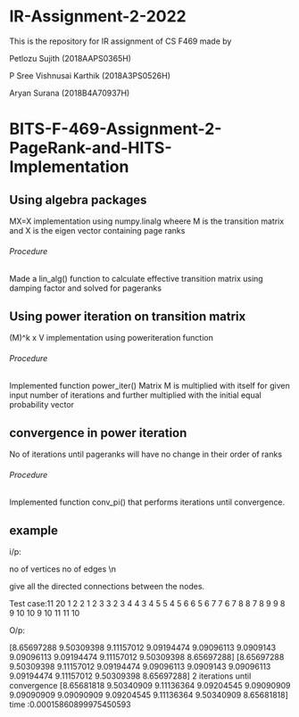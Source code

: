 # IR-Assignment-2-2022
This is the repository for IR assignment of CS F469 made by

Petlozu Sujith (2018AAPS0365H)

P Sree Vishnusai Karthik (2018A3PS0526H)

Aryan Surana (2018B4A70937H)	

# BITS-F-469-Assignment-2-PageRank-and-HITS-Implementation

## Using algebra packages
MX=X implementation using numpy.linalg wheere M is the transition matrix and X is the eigen vector containing page ranks
###### Procedure
Made a lin_alg() function to calculate effective transition matrix using damping factor and solved for pageranks

## Using power iteration on transition matrix
(M)^k x V implementation using poweriteration function
###### Procedure
Implemented function power_iter() Matrix M is multiplied with itself for given input number of iterations and further multiplied with the initial equal probability vector

## convergence in power iteration
No of iterations until pageranks will have no change in their order of ranks
###### Procedure
Implemented function conv_pi() that performs iterations until convergence.

## example
i/p:

no of vertices <space> no of edges \n

give all the directed connections between the nodes.
  
Test case:11 20
1 2
2 1
2 3
3 2
3 4
4 3
4 5
5 4
5 6
6 5
6 7
7 6
7 8
8 7
8 9
9 8
9 10
10 9
10 11
11 10

O/p:
  
[8.65697288 9.50309398 9.11157012 9.09194474 9.09096113 9.0909143
 9.09096113 9.09194474 9.11157012 9.50309398 8.65697288]
[8.65697288 9.50309398 9.11157012 9.09194474 9.09096113 9.0909143
 9.09096113 9.09194474 9.11157012 9.50309398 8.65697288]
2 iterations until convergence
[8.65681818 9.50340909 9.11136364 9.09204545 9.09090909 9.09090909
 9.09090909 9.09204545 9.11136364 9.50340909 8.65681818]
time :0.00015860899975450593
  

  

  
  
  


